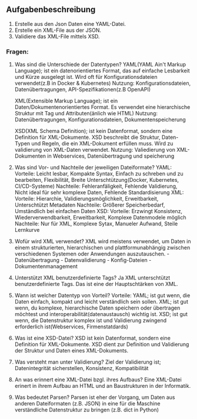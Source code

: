 ## Aufgabenbeschreibung

1. Erstelle aus den Json Daten eine YAML-Datei.
2. Erstelle ein XML-File aus der JSON.
3. Validiere das XML-File mittels XSD.

### Fragen:

1. Was sind die Unterschiede der Datentypen?
    YAML(YAML Ain't Markup Language); ist ein datenorientiertes Format, das auf einfache Lesbarkeit und Kürze ausgelegt ist. Wird oft für Konfigurationsdateien verwendet(z.B in Docker & Kubernetes)
        Nutzung:    Konfigurationsdateien, Datenübertragungen, API-Spezifikationen(z.B OpenAPI)
    
    XML(Extensible Markup Language); ist ein Daten/Dokumentenorientiertes Format. Es verwendet eine hierarchische Struktur mit Tag und Attributen(änlich wie HTML)
        Nutzung:    Datenübertragungen, Konfigurationsdateien, Dokumentenspeicherung

    XSD(XML Schema Definition); ist kein Datenformat, sondern eine Definition für XML-Dokumente. XSD beschreibt die Struktur, Daten-Typen und Regeln, die ein XML-Dokument erfüllen muss. Wird zu validierung von XML-Daten verwendet.
        Nutzung:    Valiedierung von XML-Dokumenten in Webservices, Datenübertragung und speicherung

2. Was sind Vor- und Nachteile der jeweiligen Dateiformate?
    YAML:   Vorteile:   Leicht lesbar, Kompakte Syntax, Einfach zu schreben und zu bearbeiten, Flexibilität, Breite Unterschtützung(Docker, Kubernetes, CI/CD-Systeme)
            Nachteile:  Fehleranfäligkeit, Fehlende Validierung, Nicht ideal für sehr komplexe Daten, Fehlende Standardisierung
    XML:    Vorteile:   Hierarchie, Validierungsmöglichkeit, Erweitbarkeit, Unterschtützt Metadaten
            Nachteile:  Größerer Speicherbedarf, Umständlich bei einfachen Daten
    XSD:    Vorteile:   Erzwingt Konsistenz, Wiederverwendbarkeit, Erweitbarkeit, Komplexe Datenmodele möglich
            Nachteile:  Nur für XML, Komplexe Sytax, Manueler Aufwand, Steile Lernkurve 

3. Wofür wird XML verwendet?
    XML wird meistens verwendet, um Daten in einem strukturierten, hierarchischen und plattformunabhängig zwischen verschiedenen Systemen oder Anwendungen auszutauschen.
        - Datenübertragung - Datenvalidierung - Konfig-Dateien - Dokumentenmanagement

4. Unterstützt XML benutzerdefinierte Tags?
    Ja XML unterschtützt benutzerdefinierte Tags. Das ist eine der Hauptschtärken von XML.

5. Wann ist welcher Datentyp von Vorteil?
    Vorteile:   YAML;   ist gut wenn, die Daten einfach, kompakt und leicht verständlich sein sollen.
                XML;    ist gut wenn, du komplexe, hierarchische Daten speichern oder übertragen möchtest und interoperabilität(datenaustausch) wichtig ist.
                XSD;    ist gut wenn, die Datenstruktur komplex ist und Validierung zwingend erforderlich ist(Webservices, Firmenstatdards)

6. Was ist eine XSD-Datei?
    XSD ist kein Datenformat, sondern eine Definition für XML-Dokumente. XSD dient zur Definition und Validierung der Struktur und Daten eines XML-Dokuments.

7. Was versteht man unter Validierung?
    Ziel der Validierung ist; Datenintegrität sicherstellen, Konsistenz, Kompatibilität

8. An was erinnert eine XML-Datei bzgl. ihres Aufbaus?
    Eine XML-Datei erinert in ihrem Aufbau an HTML und an Baustrukturen in der Informatik.

9. Was bedeutet Parsen?
    Parsen ist eher der Vorgang, um Daten aus anderen Dateiformaten (z.B. JSON) in eine für die Maschine verständliche Datenstruktur zu bringen (z.B. dict in Python)